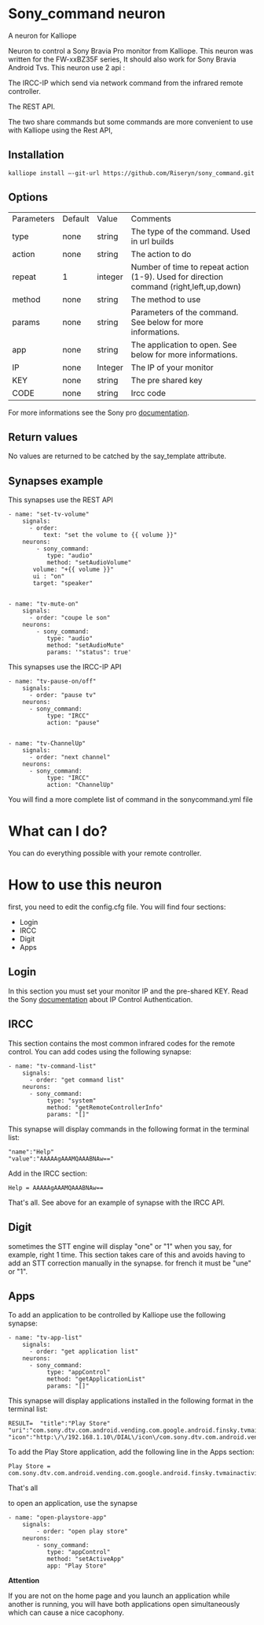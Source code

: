 # Sony_command neuron
A neuron for Kalliope

Neuron to control a Sony Bravia Pro monitor from Kalliope.
This neuron was written for the FW-xxBZ35F series,
It should also work for Sony Bravia Android Tvs.
This neuron use 2 api :

The IRCC-IP which send via network command from the infrared remote controller.

The REST API.

The two share commands but some commands are more convenient to use with Kalliope using the Rest API,

## Installation
``kalliope install –-git-url https://github.com/Riseryn/sony_command.git``


## Options
<table>
    <tr>
        <td>Parameters</td>
        <td>Default</td>
         <td>Value</td>
         <td>Comments</td>
    </tr>
        <td>type</td>
        <td>none</td>
        <td>string</td>
        <td>The type of the command. Used in url builds</td>
   </tr>
   <tr> 
        <td>action</td>
        <td>none</td>
        <td>string</td>
        <td>The action to do</td>
   </tr>
   <tr> 
        <td>repeat</td>
        <td>1</td>
        <td>integer</td>
        <td>Number of time to repeat action (1-9). Used for direction command (right,left,up,down)</td>
   </tr>
    <tr> 
        <td>method</td>
        <td>none</td>
        <td>string</td>
        <td>The method to use</td>
   </tr>
   <tr> 
        <td>params</td>
        <td>none</td>
        <td>string</td>
        <td>Parameters of the command. See below for more informations.</td>
   </tr>
    <tr> 
        <td>app</td>
        <td>none</td>
        <td>string</td>
        <td>The application to open. See below for more informations.</td>
   </tr>
   <tr> 
        <td>IP</td>
        <td>none</td>
        <td>Integer</td>
        <td>The IP of your monitor</td>
   </tr>
   <tr> 
        <td>KEY</td>
        <td>none</td>
        <td>string</td>
        <td>The pre shared key</td>
   </tr>
   <tr> 
        <td>CODE</td>
        <td>none</td>
        <td>string</td>
        <td>Ircc code</td>
   </tr>   
</table>

For more informations see the Sony pro [documentation](https://pro-bravia.sony.net/develop/).
## Return values
No values are returned to be catched by the say_template attribute. 
## Synapses example 
This synapses use the REST API


    - name: "set-tv-volume"
        signals:
          - order: 
              text: "set the volume to {{ volume }}"
        neurons:
            - sony_command:
               type: "audio"
               method: "setAudioVolume"
           volume: "+{{ volume }}"
           ui : "on"
           target: "speaker"
         

    - name: "tv-mute-on"
        signals:
          - order: "coupe le son"
        neurons:
            - sony_command:
               type: "audio"
               method: "setAudioMute"
               params: '"status": true'
           
           
This synapses use the IRCC-IP API

    - name: "tv-pause-on/off"
        signals:
          - order: "pause tv"              
        neurons:
          - sony_command:
               type: "IRCC"
               action: "pause"


    - name: "tv-ChannelUp"
        signals:
          - order: "next channel"      
        neurons:
          - sony_command:
               type: "IRCC"
               action: "ChannelUp"
      
 You will find a more complete list of command in the sonycommand.yml file
 
# What can I do?
You can do everything possible with your remote controller.

# How to use this neuron
first, you need to edit the config.cfg file.
You will find four sections:
* Login
* IRCC
* Digit
* Apps

## Login
In this section you must set your monitor IP and the pre-shared KEY.
Read the Sony [documentation](https://pro-bravia.sony.net/develop/integrate/ip-control/index.html#ip-control-authentication) about 
IP Control Authentication.

## IRCC
This section contains the most common infrared codes for the remote control.
You can add codes using the following synapse:

    - name: "tv-command-list"
        signals:
          - order: "get command list"
        neurons:
          - sony_command:
               type: "system"
               method: "getRemoteControllerInfo"
               params: "[]"

This synapse will display commands in the following format in the terminal list:

    "name":"Help"
    "value":"AAAAAgAAAMQAAABNAw=="
    
Add in the IRCC section:

    Help = AAAAAgAAAMQAAABNAw==
    
That's all.
See above for an example of synapse with the IRCC API.

## Digit
sometimes the STT engine will display "one" or "1" when you say, for example, right 1 time. This section takes care of this and avoids having to add an STT correction manually in the synapse.
for french it must be "une" or "1".



## Apps
To add an application to be controlled by Kalliope use the following synapse:

    - name: "tv-app-list"
        signals:
          - order: "get application list"
        neurons:
          - sony_command:
               type: "appControl"
               method: "getApplicationList"
               params: "[]"

This synapse will display applications installed in the following format in the terminal list:

    RESULT=  "title":"Play Store"
    "uri":"com.sony.dtv.com.android.vending.com.google.android.finsky.tvmainactivity.TvMainActivity"
    "icon":"http:\/\/192.168.1.10\/DIAL\/icon\/com.sony.dtv.com.android.vending.com.google.android.finsky.tvmainactivity.TvMainActivity.png"
    
To add the Play Store application, add the following line in the Apps section:

    Play Store = com.sony.dtv.com.android.vending.com.google.android.finsky.tvmainactivity.TvMainActivity
       
That's all

to open an application, use the synapse

    - name: "open-playstore-app"
        signals:
            - order: "open play store"
        neurons:      
            - sony_command:
               type: "appControl"
               method: "setActiveApp"
               app: "Play Store"
               
__Attention__

If you are not on the home page and you launch an application while another is running, you will have both applications open simultaneously which can cause a nice cacophony.
